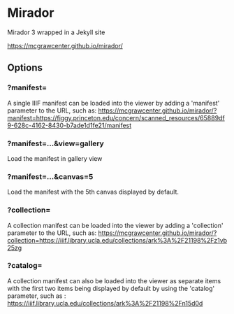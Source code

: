 # Mirador
Mirador 3 wrapped in a Jekyll site

https://mcgrawcenter.github.io/mirador/

## Options

### ?manifest=

A single IIIF manifest can be loaded into the viewer by adding a 'manifest' parameter to the URL, such as:
https://mcgrawcenter.github.io/mirador/?manifest=https://figgy.princeton.edu/concern/scanned_resources/65889df9-628c-4162-8430-b7ade1d1fe21/manifest

### ?manifest=...&view=gallery
Load the manifest in gallery view

### ?manifest=...&canvas=5
Load the manifest with the 5th canvas displayed by default.

### ?collection=

A collection manifest can be loaded into the viewer by adding a 'collection' parameter to the URL, such as:
https://mcgrawcenter.github.io/mirador/?collection=https://iiif.library.ucla.edu/collections/ark%3A%2F21198%2Fz1vb25zg

### ?catalog=

A collection manifest can also be loaded into the viewer as separate items with the first two items being displayed by default by using the 'catalog' parameter, such as :
https://iiif.library.ucla.edu/collections/ark%3A%2F21198%2Fn15d0d




